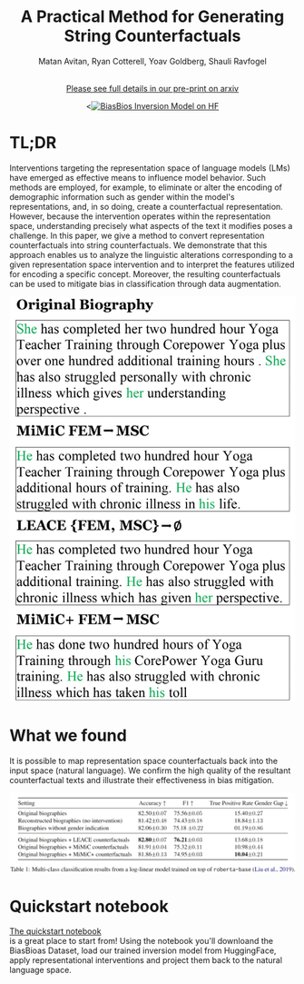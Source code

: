 # <div align="center">A Practical Method for Generating String Counterfactuals</div>
<div align="center">Matan Avitan, Ryan Cotterell, Yoav Goldberg, Shauli Ravfogel
<br><br>

[Please see full details in our pre-print on arxiv](https://arxiv.org/abs/2402.11355)
</div> 
<div align="center">
<<a href="https://huggingface.co/MatanAvitan/gtr__nq__64_bios__correct"><img src="https://huggingface.co/datasets/huggingface/badges/resolve/main/model-on-hf-xl.svg" alt="BiasBios Inversion Model on HF"></a>
</div>


# TL;DR
Interventions targeting the representation space of language models (LMs) have emerged as effective means to influence model behavior. 
Such methods are employed, for example, to eliminate or alter the encoding of demographic information such as gender within the model's representations, and, in so doing, create a counterfactual representation. 
However, because the intervention operates within the representation space, understanding precisely what aspects of the text it modifies poses a challenge. 
In this paper, we give a method to convert representation counterfactuals into string counterfactuals.
We demonstrate that this approach enables us to analyze the linguistic alterations corresponding to a given representation space intervention and to interpret the features utilized for encoding a specific concept. Moreover, the resulting counterfactuals can be used to mitigate bias in classification through data augmentation.

<p align="center">
<img src="figures/fig1.jpg" width="650">
</p>

# What we found 
It is possible to map representation space counterfactuals back into the input space (natural language).
We confirm the high quality of the resultant counterfactual texts and illustrate their effectiveness in bias mitigation.


<p align="center">
<img src="figures/table1.png" width="650">
</p>

# Quickstart notebook
[The quickstart notebook](https://github.com/MatanAvitan/rep-to-string-counterfactuals/blob/main/notebooks/biasbios/quickstart_create_counterfactuals.ipynb) \
is a great place to start from!
Using the notebook you'll downloand the BiasBioas Dataset, load our trained inversion model from HuggingFace, apply representational interventions and project them back to the natural language space. 
